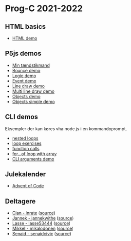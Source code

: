 # Prog-C 2021-2022

## HTML basics
- [HTML demo](html-demo/) 

## P5js demos
- [Min tændstikmand](stickman-demo/)
- [Bounce demo](bouncing-ball-demo/)
- [Logic demo](logic-demo/)
- [Event demo](event-demo/)
- [Line draw demo](line-draw-demo/)
- [Multi line draw demo](multi-line-draw-demo/)
- [Objects demo](objects-demo/)
- [Objects simple demo](objects-simple-demo/)

## CLI demos

Eksempler der kan køres vha node.js i en kommandoprompt.

- [nested loops](cli-demo/nested-loops-demo.js)
- [loop exercises](cli-demo/loop-exercises.js)
- [function calls](cli-demo/function-demo.js)
- [for...of loop with array](cli-demo/for-of-array-demo.js)
- [CLI arguments demo](cli-demo/cli-args-demo.js)

## Julekalender
- [Advent of Code](advent-of-code/)

## Deltagere
- [Cian - inrate](https://inrate.github.io/) ([source](https://github.com/inrate/inrate.github.io))
- [Jannek - jannekwithe](https://jannekwithe.github.io/) ([source](https://github.com/jannekwithe/jannekwithe.github.io))
- [Lasse - lasse53444](https://lasse53444.github.io/) ([source](https://github.com/lasse53444/lasse53444.github.io))
- [Mikkel - mikalodonen](https://mikalodonen.github.io/) ([source](https://github.com/mikalodonen/mikalodonen.github.io))
- [Senaid - senaidcivic](https://senaidcivic.github.io/) ([source](https://github.com/senaidcivic/senaidcivic.github.io))
